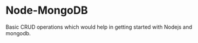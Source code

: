 # Node-MongoDB
Basic CRUD operations which would help in getting started with Nodejs and mongodb.  
